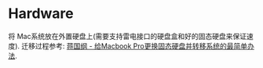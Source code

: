 # Hardware

将 Mac系统放在外置硬盘上(需要支持雷电接口的硬盘盒和好的固态硬盘来保证速度). 迁移过程参考: [蒋国纲 - 给Macbook Pro更换固态硬盘并转移系统的最简单办法](https://www.cnblogs.com/guogangj/p/4051894.html).